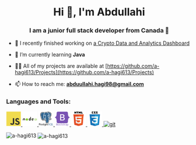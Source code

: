  <h1 align="center">Hi 👋, I'm Abdullahi</h1>
<h3 align="center">I am a junior full stack developer from Canada 🍁</h3>

- 🔭 I recently finished working on [a Crypto Data and Analytics Dashboard](https://github.com/a-hagi613/Projects/tree/main/1.%20The%20Crypto%20Sleuth)

- 🌱 I’m currently learning **Java**

- 👨‍💻 All of my projects are available at [https://github.com/a-hagi613/Projects](https://github.com/a-hagi613/Projects)

- 📫 How to reach me: **abduullahi.hagi98@gmail.com**

<h3 align="left">Languages and Tools:</h3>

<p align="left">   <a href="https://developer.mozilla.org/en-US/docs/Web/JavaScript" target="_blank" rel="noreferrer"> <img src="https://raw.githubusercontent.com/devicons/devicon/master/icons/javascript/javascript-original.svg" alt="javascript" width="40" height="40"/> </a> <a href="https://nodejs.org" target="_blank" rel="noreferrer"> <img src="https://raw.githubusercontent.com/devicons/devicon/master/icons/nodejs/nodejs-original-wordmark.svg" alt="nodejs" width="40" height="40"/> </a> <a href="https://www.postgresql.org" target="_blank" rel="noreferrer"> <img src="https://raw.githubusercontent.com/devicons/devicon/master/icons/postgresql/postgresql-original-wordmark.svg" alt="postgresql" width="40" height="40"/> </a>  <a href="https://getbootstrap.com" target="_blank" rel="noreferrer"> <img src="https://raw.githubusercontent.com/devicons/devicon/master/icons/bootstrap/bootstrap-plain-wordmark.svg" alt="bootstrap" width="40" height="40"/> </a> <a href="https://www.w3schools.com/css/" target="_blank" rel="noreferrer"> <img src="https://raw.githubusercontent.com/devicons/devicon/master/icons/html5/html5-original-wordmark.svg" alt="css3" width="40" height="40"/> </a> <a href="https://www.w3schools.com/css/" target="_blank" rel="noreferrer"> <img src="https://raw.githubusercontent.com/devicons/devicon/master/icons/css3/css3-original-wordmark.svg" alt="css3" width="40" height="40"/> </a> <a href="https://git-scm.com/" target="_blank" rel="noreferrer"> <img src="https://www.vectorlogo.zone/logos/git-scm/git-scm-icon.svg" alt="git" width="40" height="40"/> </a> </p>
 
 
<p><img align="left" src="https://github-readme-stats.vercel.app/api/top-langs?username=a-hagi613&show_icons=true&locale=en&layout=compact" alt="a-hagi613" />

&nbsp;<img align="center" src="https://github-readme-stats.vercel.app/api?username=a-hagi613&show_icons=true&locale=en" alt="a-hagi613" /></p>
